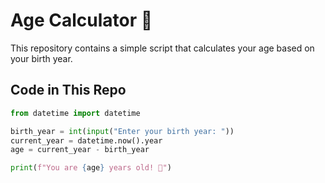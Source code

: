 # Age Calculator 🎂  

This repository contains a simple script that calculates your age based on your birth year.  

## Code in This Repo  
```python
from datetime import datetime  

birth_year = int(input("Enter your birth year: "))  
current_year = datetime.now().year  
age = current_year - birth_year  

print(f"You are {age} years old! 🎉")
